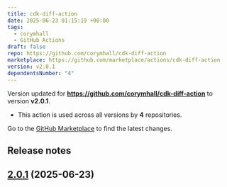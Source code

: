 ```yaml
---
title: cdk-diff-action
date: 2025-06-23 01:15:19 +00:00
tags:
  - corymhall
  - GitHub Actions
draft: false
repo: https://github.com/corymhall/cdk-diff-action
marketplace: https://github.com/marketplace/actions/cdk-diff-action
version: v2.0.1
dependentsNumber: "4"
---
```



Version updated for **https://github.com/corymhall/cdk-diff-action** to version **v2.0.1**.
- This action is used across all versions by **4** repositories.

Go to the [GitHub Marketplace](https://github.com/marketplace/actions/cdk-diff-action) to find the latest changes.

## Release notes


## [2.0.1](https://github.com/corymhall/cdk-diff-action/compare/v2.0.0...v2.0.1) (2025-06-23)

